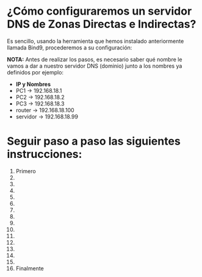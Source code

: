 # ¿Cómo configuraremos un servidor DNS de Zonas Directas e Indirectas?

Es sencillo, usando la herramienta que hemos instalado anteriormente llamada Bind9, procederemos a su configuración:

**NOTA:** Antes de realizar los pasos, es necesario saber qué nombre le vamos a dar a nuestro servidor DNS (dominio) junto a los
nombres ya definidos por ejemplo:

* **IP y Nombres**
* PC1 -> 192.168.18.1
* PC2 -> 192.168.18.2
* PC3 -> 192.168.18.3
* router -> 192.168.18.100
* servidor -> 192.168.18.99

# Seguir paso a paso las siguientes instrucciones:
1. Primero
2.
3.
4.
5.
6.
7.
8.
9.
10.
11.
12.
13.
14.
15.
16. Finalmente
